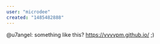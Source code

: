 ```yaml
---
user: "microdee"
created: "1485482888"
---
```


@u7angel: something like this? https://vvvvpm.github.io/ ;)
